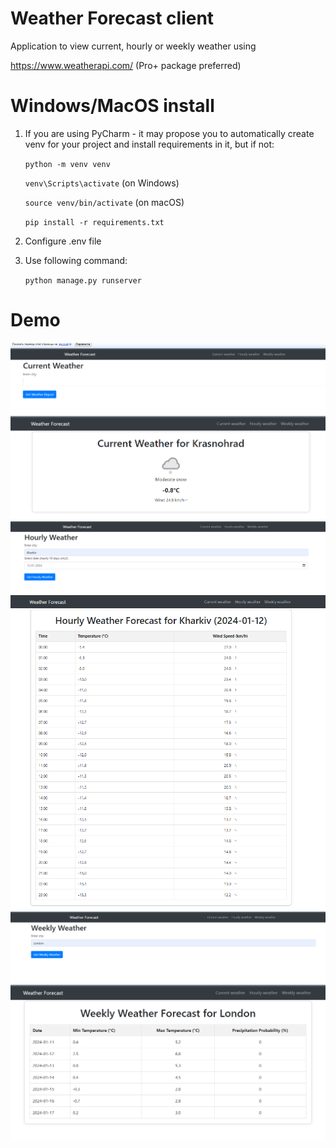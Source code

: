 # Weather Forecast client
Application to view current,
hourly or weekly weather using 

https://www.weatherapi.com/ 
(Pro+ package preferred)

# Windows/MacOS install

1. If you are using PyCharm - it may propose you to automatically create venv for your project 
    and install requirements in it, but if not:

    `python -m venv venv`

    `venv\Scripts\activate` (on Windows)

    `source venv/bin/activate` (on macOS)

    `pip install -r requirements.txt`


2. Configure .env file
   

3. Use following command:

   `python manage.py runserver`


# Demo
![demo1](demo/current_weather_form.png)
![demo2](demo/current_weather.png)
![demo3](demo/hourly_weather_form.png)
![demo4](demo/hourly_weather.png)
![demo5](demo/weekly_weather_form.png)
![demo6](demo/weekly_weather.png)